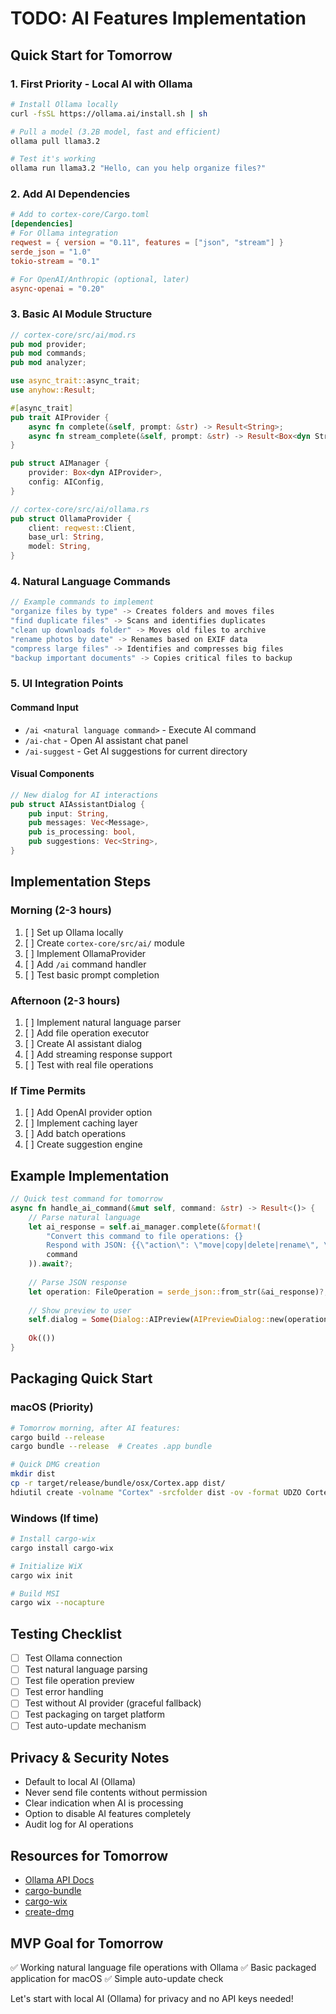 # TODO: AI Features Implementation

## Quick Start for Tomorrow

### 1. First Priority - Local AI with Ollama
```bash
# Install Ollama locally
curl -fsSL https://ollama.ai/install.sh | sh

# Pull a model (3.2B model, fast and efficient)
ollama pull llama3.2

# Test it's working
ollama run llama3.2 "Hello, can you help organize files?"
```

### 2. Add AI Dependencies
```toml
# Add to cortex-core/Cargo.toml
[dependencies]
# For Ollama integration
reqwest = { version = "0.11", features = ["json", "stream"] }
serde_json = "1.0"
tokio-stream = "0.1"

# For OpenAI/Anthropic (optional, later)
async-openai = "0.20"
```

### 3. Basic AI Module Structure
```rust
// cortex-core/src/ai/mod.rs
pub mod provider;
pub mod commands;
pub mod analyzer;

use async_trait::async_trait;
use anyhow::Result;

#[async_trait]
pub trait AIProvider {
    async fn complete(&self, prompt: &str) -> Result<String>;
    async fn stream_complete(&self, prompt: &str) -> Result<Box<dyn Stream<Item = String>>>;
}

pub struct AIManager {
    provider: Box<dyn AIProvider>,
    config: AIConfig,
}

// cortex-core/src/ai/ollama.rs
pub struct OllamaProvider {
    client: reqwest::Client,
    base_url: String,
    model: String,
}
```

### 4. Natural Language Commands
```rust
// Example commands to implement
"organize files by type" -> Creates folders and moves files
"find duplicate files" -> Scans and identifies duplicates
"clean up downloads folder" -> Moves old files to archive
"rename photos by date" -> Renames based on EXIF data
"compress large files" -> Identifies and compresses big files
"backup important documents" -> Copies critical files to backup
```

### 5. UI Integration Points

#### Command Input
- `/ai <natural language command>` - Execute AI command
- `/ai-chat` - Open AI assistant chat panel
- `/ai-suggest` - Get AI suggestions for current directory

#### Visual Components
```rust
// New dialog for AI interactions
pub struct AIAssistantDialog {
    pub input: String,
    pub messages: Vec<Message>,
    pub is_processing: bool,
    pub suggestions: Vec<String>,
}
```

## Implementation Steps

### Morning (2-3 hours)
1. [ ] Set up Ollama locally
2. [ ] Create `cortex-core/src/ai/` module
3. [ ] Implement OllamaProvider
4. [ ] Add `/ai` command handler
5. [ ] Test basic prompt completion

### Afternoon (2-3 hours)
1. [ ] Implement natural language parser
2. [ ] Add file operation executor
3. [ ] Create AI assistant dialog
4. [ ] Add streaming response support
5. [ ] Test with real file operations

### If Time Permits
1. [ ] Add OpenAI provider option
2. [ ] Implement caching layer
3. [ ] Add batch operations
4. [ ] Create suggestion engine

## Example Implementation

```rust
// Quick test command for tomorrow
async fn handle_ai_command(&mut self, command: &str) -> Result<()> {
    // Parse natural language
    let ai_response = self.ai_manager.complete(&format!(
        "Convert this command to file operations: {}
        Respond with JSON: {{\"action\": \"move|copy|delete|rename\", \"files\": [...], \"destination\": \"...\"}}",
        command
    )).await?;
    
    // Parse JSON response
    let operation: FileOperation = serde_json::from_str(&ai_response)?;
    
    // Show preview to user
    self.dialog = Some(Dialog::AIPreview(AIPreviewDialog::new(operation)));
    
    Ok(())
}
```

## Packaging Quick Start

### macOS (Priority)
```bash
# Tomorrow morning, after AI features:
cargo build --release
cargo bundle --release  # Creates .app bundle

# Quick DMG creation
mkdir dist
cp -r target/release/bundle/osx/Cortex.app dist/
hdiutil create -volname "Cortex" -srcfolder dist -ov -format UDZO Cortex.dmg
```

### Windows (If time)
```bash
# Install cargo-wix
cargo install cargo-wix

# Initialize WiX
cargo wix init

# Build MSI
cargo wix --nocapture
```

## Testing Checklist
- [ ] Test Ollama connection
- [ ] Test natural language parsing
- [ ] Test file operation preview
- [ ] Test error handling
- [ ] Test without AI provider (graceful fallback)
- [ ] Test packaging on target platform
- [ ] Test auto-update mechanism

## Privacy & Security Notes
- Default to local AI (Ollama)
- Never send file contents without permission
- Clear indication when AI is processing
- Option to disable AI features completely
- Audit log for AI operations

## Resources for Tomorrow
- [Ollama API Docs](https://github.com/ollama/ollama/blob/main/docs/api.md)
- [cargo-bundle](https://github.com/burtonageo/cargo-bundle)
- [cargo-wix](https://github.com/volks73/cargo-wix)
- [create-dmg](https://github.com/create-dmg/create-dmg)

## MVP Goal for Tomorrow
✅ Working natural language file operations with Ollama
✅ Basic packaged application for macOS
✅ Simple auto-update check

Let's start with local AI (Ollama) for privacy and no API keys needed!